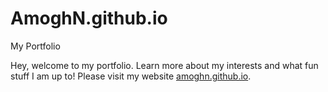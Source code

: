 # AmoghN.github.io
My Portfolio 

Hey, welcome to my portfolio. Learn more about my interests and what fun stuff I am up to! Please visit my website <a href="http:/amoghn.github.io">amoghn.github.io</a>.
